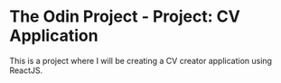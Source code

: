 # The Odin Project - Project: CV Application

This is a project where I will be creating a CV creator application using ReactJS.
